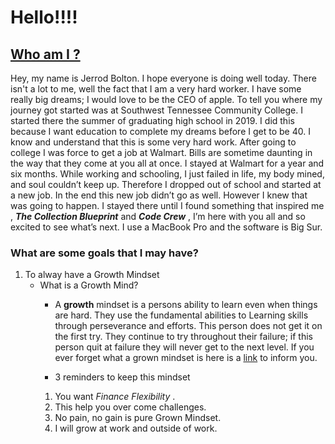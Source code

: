 # Hello!!!!



## [Who am I ?](https://github.com/JerrodBolton) 

Hey, my name is Jerrod Bolton. I hope everyone is doing well today. There isn't a lot to me, well the fact that I am a very hard worker. I have some really big dreams; I would love to be the CEO of apple. To tell you where my journey got started was at Southwest  Tennessee Community College. I started there the summer of graduating high school in 2019. I did this because I want education to complete my dreams before I get to be 40. I know and understand that this is some very hard work. After going to college I was force to get a job at Walmart. Bills are sometime daunting in the way that they come at you all at once. I stayed at Walmart for a year and six months. While working and schooling, I just failed in life, my body mined, and soul couldn’t keep up.  Therefore I dropped out of school and started at a new job. In the end this new job didn’t go as well. However I knew that was going to happen. I stayed there until I found something that inspired me , ***The Collection Blueprint*** and ***Code Crew*** , I’m here with you all and so excited to see what’s next. I use a MacBook Pro and the software is Big Sur. 


### What are some goals that I may have? 

1. To alway have a Growth Mindset 
    - What is a Growth Mind? 
      - A **growth** mindset is a persons ability to learn even when things are hard. They use the fundamental abilities to Learning skills through perseverance and efforts. This person does not get it on the first try. They continue to try throughout their failure; if this person quit at failure they will never get to the next level. If you ever forget what a grown mindset is here is a [link](https://www.atlassian.com/blog/inside-atlassian/growth-mindset) to inform you. 
      
       - 3 reminders to keep this mindset 
        1. You want *Finance Flexibility* .
        2. This help you over come challenges. 
        3. No pain, no gain is pure Grown Mindset.
        4. I will grow at work and outside of work.
    







